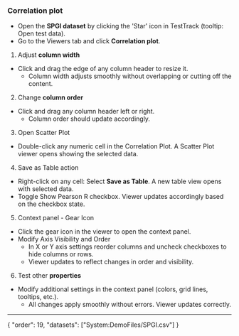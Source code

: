 ### Correlation plot

- Open the **SPGI dataset** by clicking the 'Star' icon in TestTrack (tooltip: Open test data).
- Go to the Viewers tab and click **Correlation plot**.
1. Adjust **column width**
- Click and drag the edge of any column header to resize it.
  - Column width adjusts smoothly without overlapping or cutting off the content.
2. Change **column order**
- Click and drag any column header left or right.
  - Column order should update accordingly.
3. Open Scatter Plot
- Double-click any numeric cell in the Correlation Plot. A Scatter Plot viewer opens showing the selected data.
4. Save as Table action
- Right-click on any cell: Select **Save as Table**. A new table view opens with selected data.
- Toggle Show Pearson R checkbox. Viewer updates accordingly based on the checkbox state.
5. Context panel - Gear Icon
- Click the gear icon in the viewer to open the context panel.
- Modify Axis Visibility and Order
  - In X or Y axis settings reorder columns and uncheck checkboxes to hide columns or rows.
  - Viewer updates to reflect changes in order and visibility.
6. Test other **properties**
- Modify additional settings in the context panel (colors, grid lines, tooltips, etc.).
  - All changes apply smoothly without errors. Viewer updates correctly.

---
{
  "order": 19,
  "datasets": ["System:DemoFiles/SPGI.csv"]
}